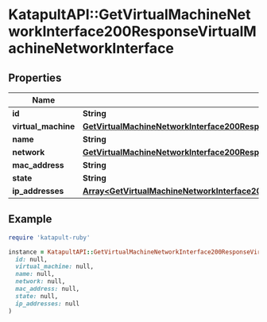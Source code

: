 # KatapultAPI::GetVirtualMachineNetworkInterface200ResponseVirtualMachineNetworkInterface

## Properties

| Name | Type | Description | Notes |
| ---- | ---- | ----------- | ----- |
| **id** | **String** |  | [optional] |
| **virtual_machine** | [**GetVirtualMachineNetworkInterface200ResponseVirtualMachineNetworkInterfaceVirtualMachine**](GetVirtualMachineNetworkInterface200ResponseVirtualMachineNetworkInterfaceVirtualMachine.md) |  | [optional] |
| **name** | **String** |  | [optional] |
| **network** | [**GetVirtualMachineNetworkInterface200ResponseVirtualMachineNetworkInterfaceNetwork**](GetVirtualMachineNetworkInterface200ResponseVirtualMachineNetworkInterfaceNetwork.md) |  | [optional] |
| **mac_address** | **String** |  | [optional] |
| **state** | **String** |  | [optional] |
| **ip_addresses** | [**Array&lt;GetVirtualMachineNetworkInterface200ResponseVirtualMachineNetworkInterfaceIPAddresses&gt;**](GetVirtualMachineNetworkInterface200ResponseVirtualMachineNetworkInterfaceIPAddresses.md) |  | [optional] |

## Example

```ruby
require 'katapult-ruby'

instance = KatapultAPI::GetVirtualMachineNetworkInterface200ResponseVirtualMachineNetworkInterface.new(
  id: null,
  virtual_machine: null,
  name: null,
  network: null,
  mac_address: null,
  state: null,
  ip_addresses: null
)
```

